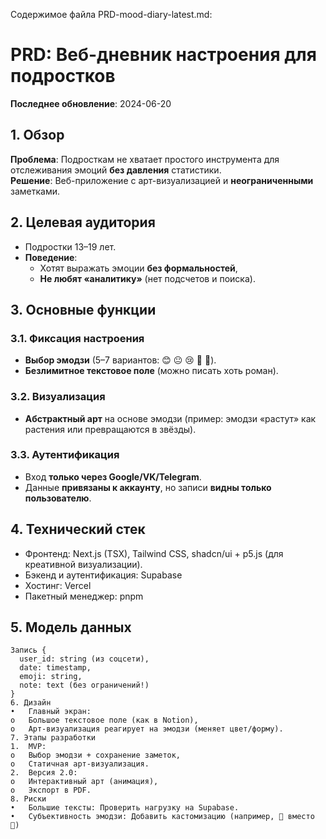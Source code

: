 Содержимое файла PRD-mood-diary-latest.md:
# PRD: Веб-дневник настроения для подростков  
**Последнее обновление**: 2024-06-20  

## 1. Обзор  
**Проблема**: Подросткам не хватает простого инструмента для отслеживания эмоций **без давления** статистики.  
**Решение**: Веб-приложение с арт-визуализацией и **неограниченными** заметками.  

## 2. Целевая аудитория  
- Подростки 13–19 лет.  
- **Поведение**:  
  - Хотят выражать эмоции **без формальностей**,  
  - **Не любят «аналитику»** (нет подсчетов и поиска).  

## 3. Основные функции  
### 3.1. Фиксация настроения  
- **Выбор эмодзи** (5–7 вариантов: 😊 😐 😢 🥳 😤).  
- **Безлимитное текстовое поле** (можно писать хоть роман).  

### 3.2. Визуализация  
- **Абстрактный арт** на основе эмодзи (пример: эмодзи «растут» как растения или превращаются в звёзды).  

### 3.3. Аутентификация  
- Вход **только через Google/VK/Telegram**.  
- Данные **привязаны к аккаунту**, но записи **видны только пользователю**.  

## 4. Технический стек  
  
- Фронтенд: Next.js (TSX), Tailwind CSS, shadcn/ui + p5.js (для креативной визуализации).
- Бэкенд и аутентификация: Supabase
- Хостинг: Vercel  
- Пакетный менеджер: pnpm

## 5. Модель данных  
```plaintext
Запись {  
  user_id: string (из соцсети),  
  date: timestamp,  
  emoji: string,  
  note: text (без ограничений!)  
}
6. Дизайн
•	Главный экран:
o	Большое текстовое поле (как в Notion),
o	Арт-визуализация реагирует на эмодзи (меняет цвет/форму).
7. Этапы разработки
1.	MVP:
o	Выбор эмодзи + сохранение заметок,
o	Статичная арт-визуализация.
2.	Версия 2.0:
o	Интерактивный арт (анимация),
o	Экспорт в PDF.
8. Риски
•	Большие тексты: Проверить нагрузку на Supabase.
•	Субъективность эмодзи: Добавить кастомизацию (например, 🦄 вместо 😤)
